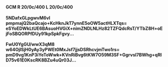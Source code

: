 #### GCM R 20/0c/400 L 20/0c/400
**5NDafxGLpgwvM6vl**<br/>**pmpmajQ2baQcajo+KcHknJkT7ynnE5oOW5actHLXTqs=**<br/>**eSYoEDWkLtUE6BAsuoHVGiX+nimZNDLNLHz82TZFQdcRsT/YTbZ8H+oEjFoSBQORPfDUy91kpSpkFgvy...**<br/><br/>
**FwU0YgGU/wwX3qM8**<br/>**w64OjlSjH0yAy3yPWEt0MxJsf7jjsDSRhcvjmTwo1rs=**<br/>**pmD9vg1KnP3iYeToWwk+KVnRiBvg6tKW7O59M3SF+Ggrvsl7BWhg+qRID75v61E0KscRK8BZu4uQr03J...**